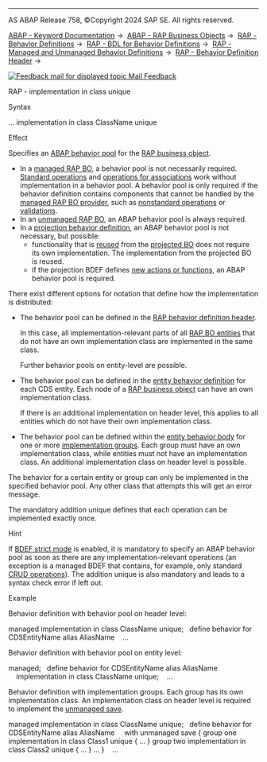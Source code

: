   

* * *

AS ABAP Release 758, ©Copyright 2024 SAP SE. All rights reserved.

[ABAP - Keyword Documentation](javascript:call_link\('abenabap.htm'\)) →  [ABAP - RAP Business Objects](javascript:call_link\('abenabap_rap.htm'\)) →  [RAP - Behavior Definitions](javascript:call_link\('abencds_bdef.htm'\)) →  [RAP - BDL for Behavior Definitions](javascript:call_link\('abenbdl.htm'\)) →  [RAP - Managed and Unmanaged Behavior Definitions](javascript:call_link\('abenbdl_rap_bo.htm'\)) →  [RAP - Behavior Definition Header](javascript:call_link\('abenbdl_bdef_header.htm'\)) → 

 [![](Mail.gif?object=Mail.gif "Feedback mail for displayed topic") Mail Feedback](mailto:f1_help@sap.com?subject=Feedback%20on%20ABAP%20Documentation&body=Document:%20RAP%20-%20implementation%20in%20class%20unique%2C%20ABENBDL_IN_CLASS_UNIQUE%2C%20758%0D%0A%0D%0AError:%0D%0A%0D%0A%0D%0A%0D%0ASuggestion%20for%20improvement:
)

RAP - implementation in class unique

Syntax

... implementation in class ClassName unique

Effect

Specifies an [ABAP behavior pool](javascript:call_link\('abenbehavior_pool_glosry.htm'\) "Glossary Entry") for the [RAP business object](javascript:call_link\('abenrap_bo_glosry.htm'\) "Glossary Entry").

-   In a [managed RAP BO](javascript:call_link\('abenmanaged_rap_bo_glosry.htm'\) "Glossary Entry"), a behavior pool is not necessarily required. [Standard operations](javascript:call_link\('abenbdl_standard_operations.htm'\)) and [operations for associations](javascript:call_link\('abenbdl_association.htm'\)) work without implementation in a behavior pool. A behavior pool is only required if the behavior definition contains components that cannot be handled by the [managed RAP BO provider](javascript:call_link\('abenmanaged_rap_bo_prov_glosry.htm'\) "Glossary Entry"), such as [nonstandard operations](javascript:call_link\('abenbdl_nonstandard.htm'\)) or [validations](javascript:call_link\('abenbdl_validations.htm'\)).
-   In an [unmanaged RAP BO](javascript:call_link\('abenunmanaged_rap_bo_glosry.htm'\) "Glossary Entry"), an ABAP behavior pool is always required.
-   In a [projection behavior definition](javascript:call_link\('abencds_proj_bdef_glosry.htm'\) "Glossary Entry"), an ABAP behavior pool is not necessary, but possible:
    -   functionality that is [reused](javascript:call_link\('abenbdl_use_projection.htm'\)) from the [projected BO](javascript:call_link\('abenrap_projected_bo_glosry.htm'\) "Glossary Entry") does not require its own implementation. The implementation from the projected BO is reused.
    -   if the projection BDEF defines [new actions or functions](javascript:call_link\('abenbdl_nonstandard_projection.htm'\)), an ABAP behavior pool is required.

There exist different options for notation that define how the implementation is distributed:

-   The behavior pool can be defined in the [RAP behavior definition header](javascript:call_link\('abencds_bdef_header_glosry.htm'\) "Glossary Entry").
    
    In this case, all implementation-relevant parts of all [RAP BO entities](javascript:call_link\('abenrap_bo_entity_glosry.htm'\) "Glossary Entry") that do not have an own implementation class are implemented in the same class.
    
    Further behavior pools on entity-level are possible.
    
-   The behavior pool can be defined in the [entity behavior definition](javascript:call_link\('abencds_entity_bdef_glosry.htm'\) "Glossary Entry") for each CDS entity. Each node of a [RAP business object](javascript:call_link\('abenrap_bo_glosry.htm'\) "Glossary Entry") can have an own implementation class.
    
    If there is an additional implementation on header level, this applies to all entities which do not have their own implementation class.
    
-   The behavior pool can be defined within the [entity behavior body](javascript:call_link\('abencds_entity_body_glosry.htm'\) "Glossary Entry") for one or more [implementation groups](javascript:call_link\('abenbdl_grouping.htm'\)). Each group must have an own implementation class, while entities must not have an implementation class. An additional implementation class on header level is possible.

The behavior for a certain entity or group can only be implemented in the specified behavior pool. Any other class that attempts this will get an error message.

The mandatory addition unique defines that each operation can be implemented exactly once.

Hint

If [BDEF strict mode](javascript:call_link\('abenbdl_strict.htm'\)) is enabled, it is mandatory to specify an ABAP behavior pool as soon as there are any implementation-relevant operations (an exception is a managed BDEF that contains, for example, only standard [CRUD operations](javascript:call_link\('abencrud_glosry.htm'\) "Glossary Entry")). The addition unique is also mandatory and leads to a syntax check error if left out.

Example

Behavior definition with behavior pool on header level:

managed implementation in class ClassName unique;
  define behavior for CDSEntityName alias AliasName
   ...

Behavior definition with behavior pool on entity level:

managed;
  define behavior for CDSEntityName alias AliasName
    implementation in class ClassName unique;
   ...

Behavior definition with implementation groups. Each group has its own implementation class. An implementation class on header level is required to implement the [unmanaged save](javascript:call_link\('abenrap_unman_save_glosry.htm'\) "Glossary Entry").

managed implementation in class ClassName unique;
  define behavior for CDSEntityName alias AliasName
    with unmanaged save
{
group one implementation in class Class1 unique { ... }
group two implementation in class Class2 unique { ... }
...
}
   ...